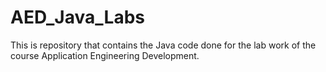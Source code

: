 # AED_Java_Labs
This is repository that contains the Java code done for the lab work of the course Application Engineering Development.

